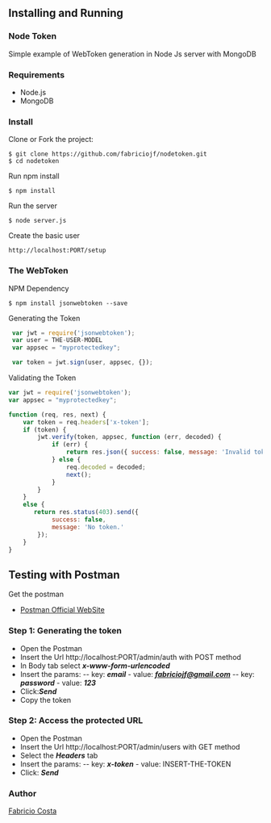 ## Installing and Running

### Node Token
Simple example of WebToken generation in Node Js server with MongoDB

### Requirements
 - Node.js
 - MongoDB

### Install
Clone or Fork the project: 
```console
$ git clone https://github.com/fabriciojf/nodetoken.git
$ cd nodetoken
```

Run npm install
```console
$ npm install
```

Run the server
```console
$ node server.js
```

Create the basic user
```http
http://localhost:PORT/setup
```

### The WebToken 

NPM Dependency 
```console
$ npm install jsonwebtoken --save
```

Generating the Token
```javascript
 var jwt = require('jsonwebtoken');
 var user = THE-USER-MODEL
 var appsec = "myprotectedkey";

 var token = jwt.sign(user, appsec, {});
```

Validating the Token
```javascript
var jwt = require('jsonwebtoken');
var appsec = "myprotectedkey";

function (req, res, next) {
    var token = req.headers['x-token'];
    if (token) {
        jwt.verify(token, appsec, function (err, decoded) {
            if (err) {
                return res.json({ success: false, message: 'Invalid token.' });
            } else {
                req.decoded = decoded;
                next();
            }
        }
    }
    else {
       return res.status(403).send({
            success: false,
            message: 'No token.'
        }); 
    }
}
```            

## Testing with  Postman

Get the postman 

 - [Postman Official WebSite](https://www.getpostman.com/) 

### Step 1: Generating the token

 - Open the Postman
 - Insert the Url http://localhost:PORT/admin/auth with POST method
 - In Body tab select ***x-www-form-urlencoded***
 - Insert the params:
 -- key: ***email***  - value: ***fabriciojf@gmail.com***
 -- key: ***password***  - value: ***123***
 - Click:***Send***
 - Copy the token

### Step 2: Access the protected URL

 - Open the Postman
 - Insert the Url http://localhost:PORT/admin/users with GET method
 - Select the ***Headers*** tab
 - Insert the params:
 -- key: ***x-token*** - value: INSERT-THE-TOKEN
 - Click: ***Send***

### Author
[Fabricio Costa](http://fabriciojf.com) 
